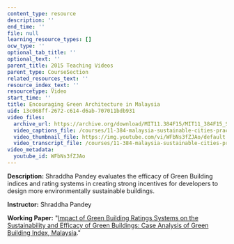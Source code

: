 ```yaml
---
content_type: resource
description: ''
end_time: ''
file: null
learning_resource_types: []
ocw_type: ''
optional_tab_title: ''
optional_text: ''
parent_title: 2015 Teaching Videos
parent_type: CourseSection
related_resources_text: ''
resource_index_text: ''
resourcetype: Video
start_time: ''
title: Encouraging Green Architecture in Malaysia
uid: 13c068ff-2672-c614-d6ab-707011bdb931
video_files:
  archive_url: https://archive.org/download/MIT11.384F15/MIT11_384F15_Shraddha_300k.mp4
  video_captions_file: /courses/11-384-malaysia-sustainable-cities-practicum-spring-2018/d32a446bf1335fe2a743bdfbc7ae011d_WFbNs3fZJAo.vtt
  video_thumbnail_file: https://img.youtube.com/vi/WFbNs3fZJAo/default.jpg
  video_transcript_file: /courses/11-384-malaysia-sustainable-cities-practicum-spring-2018/c3e9e0294867f0bc5f577f646464a6d6_WFbNs3fZJAo.pdf
video_metadata:
  youtube_id: WFbNs3fZJAo
---
```


**Description:** Shraddha Pandey evaluates the efficacy of Green Building indices and rating systems in creating strong incentives for developers to design more environmentally sustainable buildings.

**Instructor:** Shraddha Pandey

**Working Paper:** "[Impact of Green Building Ratings Systems on the Sustainability and Efficacy of Green Buildings: Case Analysis of Green Building Index, Malaysia](https://malaysiacities.mit.edu/paperPandey)."




